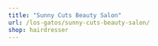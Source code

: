 ```yaml
---
title: "Sunny Cuts Beauty Salon"
url: /los-gatos/sunny-cuts-beauty-salon/
shop: hairdresser
---
```

